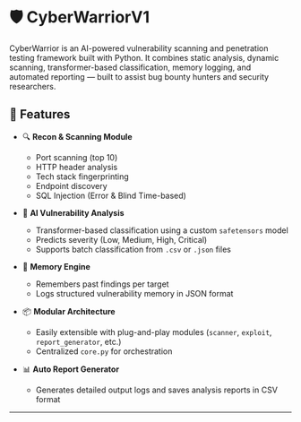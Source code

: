 # 🛡️ CyberWarriorV1

CyberWarrior is an AI-powered vulnerability scanning and penetration testing framework built with Python. It combines static analysis, dynamic scanning, transformer-based classification, memory logging, and automated reporting — built to assist bug bounty hunters and security researchers.

## 🚀 Features

- 🔍 **Recon & Scanning Module**
  - Port scanning (top 10)
  - HTTP header analysis
  - Tech stack fingerprinting
  - Endpoint discovery
  - SQL Injection (Error & Blind Time-based)

- 🧠 **AI Vulnerability Analysis**
  - Transformer-based classification using a custom `safetensors` model
  - Predicts severity (Low, Medium, High, Critical)
  - Supports batch classification from `.csv` or `.json` files

- 🧬 **Memory Engine**
  - Remembers past findings per target
  - Logs structured vulnerability memory in JSON format

- 📦 **Modular Architecture**
  - Easily extensible with plug-and-play modules (`scanner`, `exploit`, `report_generator`, etc.)
  - Centralized `core.py` for orchestration

- 📊 **Auto Report Generator**
  - Generates detailed output logs and saves analysis reports in CSV format

---
